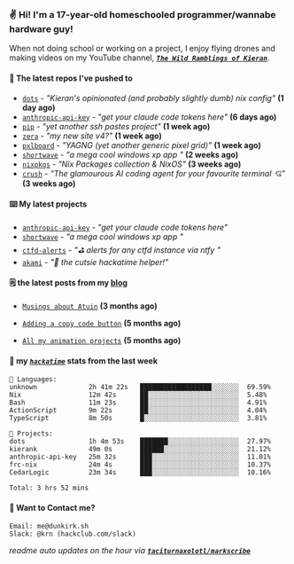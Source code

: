 ### ✌️ Hi! I'm a 17-year-old homeschooled programmer/wannabe hardware guy!

When not doing school or working on a project, I enjoy flying drones and making videos on my YouTube channel, [**_`The Wild Ramblings of Kieran`_**](https://youtube.com/@kieran.rambles).

#### 👷 The latest repos I've pushed to

- [`dots`](https://github.com/taciturnaxolotl/dots) - _"Kieran's opinionated (and probably slightly dumb) nix config"_ **(1 day ago)**
- [`anthropic-api-key`](https://github.com/taciturnaxolotl/anthropic-api-key) - _"get your claude code tokens here"_ **(6 days ago)**
- [`pip`](https://github.com/taciturnaxolotl/pip) - _"yet another ssh pastes project"_ **(1 week ago)**
- [`zera`](https://github.com/taciturnaxolotl/zera) - _"my new site v4?"_ **(1 week ago)**
- [`pxlboard`](https://github.com/taciturnaxolotl/pxlboard) - _"YAGNG (yet another generic pixel grid)"_ **(1 week ago)**
- [`shortwave`](https://github.com/taciturnaxolotl/shortwave) - _"a mega cool windows xp app "_ **(2 weeks ago)**
- [`nixpkgs`](https://github.com/NixOS/nixpkgs) - _"Nix Packages collection & NixOS"_ **(3 weeks ago)**
- [`crush`](https://github.com/charmbracelet/crush) - _"The glamourous AI coding agent for your favourite terminal 💘"_ **(3 weeks ago)**

#### ⌨️ My latest projects

- [`anthropic-api-key`](https://github.com/taciturnaxolotl/anthropic-api-key) - _"get your claude code tokens here"_
- [`shortwave`](https://github.com/taciturnaxolotl/shortwave) - _"a mega cool windows xp app "_
- [`ctfd-alerts`](https://github.com/taciturnaxolotl/ctfd-alerts) - _"⛳ alerts for any ctfd instance via ntfy "_
- [`akami`](https://github.com/taciturnaxolotl/akami) - _"🌷 the cutsie hackatime helper!"_

#### 🗒️ the latest posts from my [blog](https://dunkirk.sh)

- [`Musings about Atuin`](https://dunkirk.sh/blog/atuin/) **(3 months ago)**

- [`Adding a copy code button`](https://dunkirk.sh/blog/adding-a-copy-button/) **(5 months ago)**

- [`All my animation projects`](https://dunkirk.sh/blog/my-animations/) **(5 months ago)**



#### 📡 my [_`hackatime`_](https://waka.hackclub.com) stats from the last week

```text
💾 Languages:
unknown             2h 41m 22s   ██████████████████░░░░░░░  69.59%
Nix                 12m 42s      ██░░░░░░░░░░░░░░░░░░░░░░░  5.48%
Bash                11m 23s      ██░░░░░░░░░░░░░░░░░░░░░░░  4.91%
ActionScript        9m 22s       ██░░░░░░░░░░░░░░░░░░░░░░░  4.04%
TypeScript          8m 50s       █░░░░░░░░░░░░░░░░░░░░░░░░  3.81%

💼 Projects:
dots                1h 4m 53s    ███████░░░░░░░░░░░░░░░░░░  27.97%
kierank             49m 0s       ██████░░░░░░░░░░░░░░░░░░░  21.12%
anthropic-api-key   25m 32s      ███░░░░░░░░░░░░░░░░░░░░░░  11.01%
frc-nix             24m 4s       ███░░░░░░░░░░░░░░░░░░░░░░  10.37%
CedarLogic          23m 34s      ███░░░░░░░░░░░░░░░░░░░░░░  10.16%

Total: 3 hrs 52 mins
```

#### 📮 Want to Contact me?

```text
Email: me@dunkirk.sh
Slack: @krn (hackclub.com/slack)
```

_readme auto updates on the hour via [**`taciturnaxolotl/markscribe`**](https://github.com/taciturnaxolotl/markscribe)_
